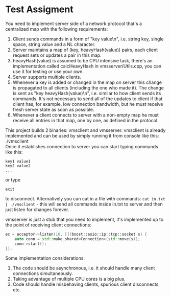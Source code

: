 # Test Assigment

You need to implement server side of a network protocol that's a centralized map with the following requirements:

1. Client sends commands in a form of "key value\n", i.e. string key, single space, string value and a NL character.
2. Server maintains a map of (key, heavyHash(value)) pairs, each client request sets or updates a pair in this map.
3. heavyHash(value) is assumed to be CPU intensive task, there's an implementation called calcHeavyHash in vmsserver/Utils.cpp, you can use it
   for testing or use your own.
4. Server supports multiple clients.
5. Whenever a key is added or changed in the map on server this change is propagated to all clients (including the one who made it). The change is sent as
   "key heavyHash(value)\n", i.e. similar to how client sends its commands. It's not necessary to send all of the updates to client if that client has,
   for example, low connection bandwidth, but he must receive fresh server state as soon as possible.
6. Whenever a client connects to server with a non-empty map he must receive all entries in that map, one by one, as defined in the protocol.

This project builds 2 binaries: vmsclient and vmsserver. vmsclient is already implemented and can be used by simply running it from console
like this: ./vmsclient  
Once it establishes connection to server you can start typing commands like this:
```
key1 value1
key2 value2
...
```
or type
```
exit
```
to disconnect. Alternatively you can cat in a file with commands: `cat in.txt | ./vmsclient` - this will send all commands inside in.txt
to server and then just listen for changes forever.

vmsserver is just a stub that you need to implement, it's implemented up to the point of receiving client connections:

```c++
ec = acceptor->listen(10, [](boost::asio::ip::tcp::socket s) {
    auto conn = std::make_shared<Connection>(std::move(s));
    conn->start();
});
```

Some implementation considerations:

1. The code should be asynchronous, i.e. it should handle many client connections simultaneously.
2. Taking advantage of multiple CPU cores is a big plus.
3. Code should handle misbehaving clients, spurious client disconnects, etc.
